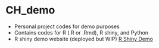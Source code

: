 # CH_demo

- Personal project codes for demo purposes
- Contains codes for R (.R or .Rmd), R shiny, and Python
- R shiny demo website (deployed but WIP) [R Shiny Demo](https://chenghaoke.shinyapps.io/rshiny/)
